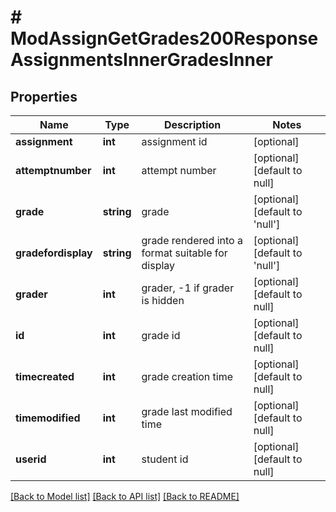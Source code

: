 # # ModAssignGetGrades200ResponseAssignmentsInnerGradesInner

## Properties

Name | Type | Description | Notes
------------ | ------------- | ------------- | -------------
**assignment** | **int** | assignment id | [optional]
**attemptnumber** | **int** | attempt number | [optional] [default to null]
**grade** | **string** | grade | [optional] [default to 'null']
**gradefordisplay** | **string** | grade rendered into a format suitable for display | [optional] [default to 'null']
**grader** | **int** | grader, -1 if grader is hidden | [optional] [default to null]
**id** | **int** | grade id | [optional] [default to null]
**timecreated** | **int** | grade creation time | [optional] [default to null]
**timemodified** | **int** | grade last modified time | [optional] [default to null]
**userid** | **int** | student id | [optional] [default to null]

[[Back to Model list]](../../README.md#models) [[Back to API list]](../../README.md#endpoints) [[Back to README]](../../README.md)
